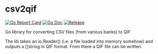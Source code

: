 # csv2qif
[![Go Report Card](https://goreportcard.com/badge/github.com/dgjnpr/csv2qif)](https://goreportcard.com/report/github.com/dgjnpr/csv2qif)
[![Go Doc](https://img.shields.io/badge/godoc-reference-blue.svg)](http://godoc.org/github.com/dgjnpr/csv2qif)
[![Release](https://img.shields.io/github/release/dgjnpr/csv2qif.svg)](https://github.com/dgjnpr/csv2qif/releases/latest)
<!-- [![license](https://img.shields.io/github.com/license/dgjnpr/csv2qif.svg)](https://github.com/dgjnpr/csv2qif/LICENSE) -->

Go library for converting CSV files (from various banks) to QIF

The lib takes an io.Reader() (i.e. a file loaded into memory somehow) and outputs a []string in QIF format. From there a QIF file can be written.

